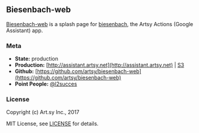 ## Biesenbach-web

[Biesenbach-web](https://github.com/artsy/biesenbach-web) is a splash page for [biesenbach](https://github.com/artsy/biesenbach), the Artsy Actions (Google Assistant) app.

### Meta

* __State:__ production
* __Production:__ [http://assistant.artsy.net](http://assistant.artsy.net) | [S3](https://aws.amazon.com/s3/biesenbach-web)
* __Github:__ [https://github.com/artsy/biesenbach-web](https://github.com/artsy/biesenbach-web)
* __Point People:__ [@l2succes](https://github.com/l2succes)

### License

Copyright (c) Art.sy Inc., 2017

MIT License, see [LICENSE](LICENSE) for details.
